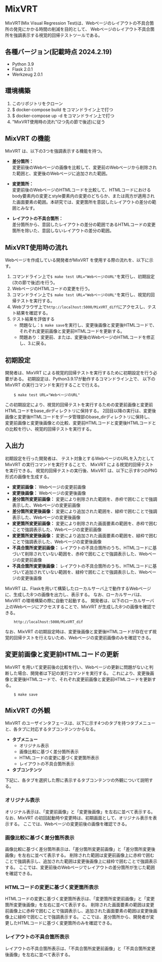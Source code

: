 # MixVRT
MixVRT(Mix Visual Regression Test)は、Webページのレイアウトの不具合箇所の発見にかかる時間の削減を目的として、
Webページのレイアウト不具合箇所を強調表示する視覚的回帰テストツールである。

## 各種バージョン(記載時点 2024.2.19)
- Python 3.9
- Flask 2.0.1
- Werkzeug 2.0.1

## 環境構築
1. このリポジトリをクローン
2. $ docker-compose build をコマンドライン上で打つ
3. $ docker-compose up -d をコマンドライン上で打つ
4. "MixVRT使用時の流れ"(2つ先の節で後述)に従う

## MixVRT の機能
MixVRT は、以下の3つを強調表示する機能を持つ。
- **差分箇所：**  
  変更前後のWebページの画像を比較して、変更前のWebページから削除された範囲と、変更後のWebページに追加された範囲。

- **変更箇所：**  
  変更前後のWebページのHTMLコードを比較して、HTMLコードにおけるbody要素内の変更とstyle要素内の変更のどちらか、または両方が適用された画面要素の範囲。本研究では、変更箇所を意図したレイアウトの差分の範囲とみなす。

- **レイアウトの不具合箇所：**  
  差分箇所から、意図したレイアウトの差分の範囲であるHTMLコードの変更箇所を除いた、意図しないレイアウトの差分の範囲。

## MixVRT使用時の流れ
Webページを作成している開発者がMixVRT を使用する際の流れを、以下に示す。
1. コマンドライン上で`$ make test URL="WebページのURL"`を実行し、初期設定(次の節で後述)を行う。
2. WebページのHTMLコードの変更を行う。
3. コマンドライン上で`$ make test URL="WebページのURL"`を実行し、視覚的回帰テストを実行する。
4. Webブラウザ上で`http://localhost:5000/MixVRT_diff`にアクセスし、テスト結果を確認する。
5. テスト結果を評価する
   - 問題なし：`$ make save`を実行し、変更後画像と変更後HTMLコードで、それぞれ変更前画像と変更前HTMLコードを更新する。
   - 問題あり：変更前、または、変更後のWebページのHTMLコードを修正し、3.に戻る。

## 初期設定
開発者は、MixVRT による視覚的回帰テストを実行するために初期設定を行う必要がある。
初期設定は、Python3.9.17が動作するコマンドライン上で、
以下のMixVRT の実行コマンドを実行することで行える。
```
    $ make test URL="WebページのURL"
```
この初期設定により、視覚的回帰テストを実行するための変更前画像と変更前HTMLコードをbase\_dirディレクトリに保持する。
2回目以降の実行は、変更後画像と変更後HTMLコードをデータ管理部のbase\_dirディレクトリに保持し、
変更前画像と変更後画像との比較、変更前HTMLコードと変更後HTMLコードとの比較を行い、視覚的回帰テストを実行する。

## 入出力
初期設定を行った開発者は、
テスト対象とするWebページのURLを入力としてMixVRT の実行コマンドを実行することで、
MixVRT による視覚的回帰テストを実行できる。
視覚的回帰テストの実行後、MixVRT は、以下に示す8つのPNG形式の画像を生成する。
- **変更前画像：** Webページの変更前画像
- **変更後画像：** Webページの変更後画像
- **差分箇所変更前画像：** 変更により削除された範囲を、赤枠で囲むことで強調表示した、Webページの変更前画像
- **差分箇所変更後画像：** 変更により追加された範囲を、緑枠で囲むことで強調表示した、Webページの変更後画像
- **変更箇所変更前画像：** 変更により削除された画面要素の範囲を、赤枠で囲むことで強調表示した、Webページの変更前画像
- **変更箇所変更後画像：** 変更により追加された画面要素の範囲を、緑枠で囲むことで強調表示した、Webページの変更後画像
- **不具合箇所変更前画像：** レイアウトの不具合箇所のうち、HTMLコードに基づいて削除されていない範囲を、赤枠で囲むことで強調表示した、Webページの変更前画像
- **不具合箇所変更後画像：** レイアウトの不具合箇所のうち、HTMLコードに基づいて追加されていない範囲を、緑枠で囲むことで強調表示した、Webページの変更後画像

MixVRT は、Flaskを用いて構築したローカルサーバ上で動作するWebページに、生成した8つの画像を出力し、表示する。
なお、ローカルサーバは、MixVRT の環境構築の際に自動で起動する。
開発者は、以下のローカルサーバ上のWebページにアクセスすることで、MixVRT が生成した8つの画像を確認できる。
```
    http://localhost:5000/MixVRT_dif
```
なお、MixVRT の初期設定時は、変更後画像と変更後HTMLコードが存在せず視覚的回帰テストを行えないため、Webページの変更前画像のみを確認できる。

## 変更前画像と変更前HTMLコードの更新
MixVRT を用いて変更前後の比較を行い、Webページの更新に問題がないと判断した場合、開発者は下記の実行コマンドを実行する。
これにより、変更後画像と変更後HTMLコードで、それぞれ変更前画像と変更前HTMLコードを更新する。
```
    $ make save
```

## MixVRT の外観
MixVRT のユーザインタフェースは、以下に示す4つのタブを持つタブメニューと、各タブに対応するタブコンテンツからなる。
- **タブメニュー**
  - オリジナル表示
  - 画像比較に基づく差分箇所表示
  - HTMLコードの変更に基づく変更箇所表示
  - レイアウトの不具合箇所表示
- **タブコンテンツ**

下記に、各タブを選択した際に表示するタブコンテンツの外観について説明する。
### オリジナル表示
オリジナル表示は、「変更前画像」と「変更後画像」を左右に並べて表示する。
なお、MixVRT の初回起動時や変更時は、初期画面として、オリジナル表示を表示する。
ここでは、Webページの変更前後の画像を確認できる。

### 画像比較に基づく差分箇所表示
画像比較に基づく差分箇所表示は、「差分箇所変更前画像」と「差分箇所変更後画像」を左右に並べて表示する。
削除された範囲は変更前画像上に赤枠で囲むことで強調表示し、追加された範囲は変更後画像上に緑枠で囲むことで強調表示する。
ここでは、変更前後のWebページでレイアウトの差分箇所が生じた範囲を確認できる。

### HTMLコードの変更に基づく変更箇所表示
HTMLコードの変更に基づく変更箇所表示は、「変更箇所変更前画像」と「変更箇所変更後画像」を左右に並べて表示する。
削除された画面要素の範囲は変更前画像上に赤枠で囲むことで強調表示し、追加された画面要素の範囲は変更後画像上に緑枠で囲むことで強調表示する。
ここでは、差分箇所から、開発者が変更したHTMLコードに基づく変更箇所のみを確認できる。

### レイアウトの不具合箇所表示
レイアウトの不具合箇所表示は、「不具合箇所変更前画像」と「不具合箇所変更後画像」を左右に並べて表示する。